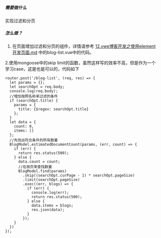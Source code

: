##### 需要做什么 #####
实现过滤和分页

##### 怎么做？ #####
1. 在页面增加过滤和分页的组件，详情请参考 [12.vwe博客开发之使用element开发页面.md](../12.vwe博客开发之使用element开发页面.md)
中的blog-list.vue中的代码。

2.使用mongoose中的skip limit的函数，虽然这样写的效率不高，但是作为一个学习case，这是也是可以的，代码如下
```
router.post('/blog-list', (req, res) => {
  let params = {};
  let searchOpt = req.body;
  console.log(req.body);
  //增加按照名称来过滤的条件
  if (searchOpt.title) {
    params = {
      title: {$regex: searchOpt.title}
    };
  }
  let data = {
    count: 0,
    items: []
  };
  //先找出符合条件的所有数量
  BlogModel.estimatedDocumentCount(params, (err, count) => {
    if (err) {
      return res.status(500);
    } else {
      data.count = count;
      //在按页来查找数量
      BlogModel.find(params)
        .skip((searchOpt.curPage - 1) * searchOpt.pageSize)
        .limit(searchOpt.pageSize)
        .exec((err, blogs) => {
          if (err) {
            console.log(err);
            return res.status(500);
          } else {
            data.items = blogs;
            res.json(data);
          }
        });
    }
  })
});
```